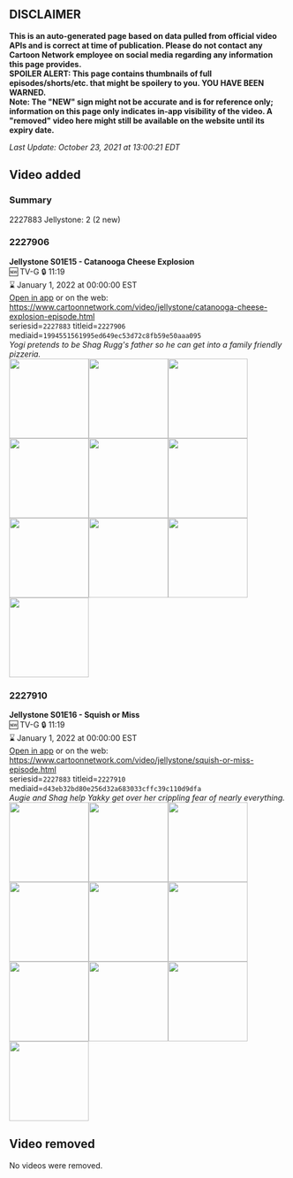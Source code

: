 ## DISCLAIMER
**This is an auto-generated page based on data pulled from official video APIs and is correct at time of publication. Please do not contact any Cartoon Network employee on social media regarding any information this page provides.**  
**SPOILER ALERT: This page contains thumbnails of full episodes/shorts/etc. that might be spoilery to you. YOU HAVE BEEN WARNED.**  
**Note: The "NEW" sign might not be accurate and is for reference only; information on this page only indicates in-app visibility of the video. A "removed" video here might still be available on the website until its expiry date.**  

_Last Update: October 23, 2021 at 13:00:21 EDT_
## Video added
### Summary
2227883 Jellystone: 2 (2 new)  
### 2227906
**Jellystone S01E15 - Catanooga Cheese Explosion**  
🆕 TV-G 🔒 11:19  
⌛ January 1, 2022 at 00:00:00 EST  
[Open in app](https://cnvideo.sercomkc.org/redirector.html?type=cnapp&seriesid=2227883&titleid=2227906&mediaid=1994551561995ed649ec53d72c8fb59e50aaa095) or on the web: https://www.cartoonnetwork.com/video/jellystone/catanooga-cheese-explosion-episode.html  
seriesid=`2227883` titleid=`2227906` mediaid=`1994551561995ed649ec53d72c8fb59e50aaa095`  
_Yogi pretends to be Shag Rugg's father so he can get into a family friendly pizzeria._  
<a href="https://s3.amazonaws.com/cartoonorchestrator/2227906_001_1280x720.jpg"><img src="https://s3.amazonaws.com/cartoonorchestrator/2227906_001_640x360.jpg" height="144px" /></a><a href="https://s3.amazonaws.com/cartoonorchestrator/2227906_002_1280x720.jpg"><img src="https://s3.amazonaws.com/cartoonorchestrator/2227906_002_640x360.jpg" height="144px" /></a><a href="https://s3.amazonaws.com/cartoonorchestrator/2227906_003_1280x720.jpg"><img src="https://s3.amazonaws.com/cartoonorchestrator/2227906_003_640x360.jpg" height="144px" /></a><a href="https://s3.amazonaws.com/cartoonorchestrator/2227906_004_1280x720.jpg"><img src="https://s3.amazonaws.com/cartoonorchestrator/2227906_004_640x360.jpg" height="144px" /></a><a href="https://s3.amazonaws.com/cartoonorchestrator/2227906_005_1280x720.jpg"><img src="https://s3.amazonaws.com/cartoonorchestrator/2227906_005_640x360.jpg" height="144px" /></a><a href="https://s3.amazonaws.com/cartoonorchestrator/2227906_006_1280x720.jpg"><img src="https://s3.amazonaws.com/cartoonorchestrator/2227906_006_640x360.jpg" height="144px" /></a><a href="https://s3.amazonaws.com/cartoonorchestrator/2227906_007_1280x720.jpg"><img src="https://s3.amazonaws.com/cartoonorchestrator/2227906_007_640x360.jpg" height="144px" /></a><a href="https://s3.amazonaws.com/cartoonorchestrator/2227906_008_1280x720.jpg"><img src="https://s3.amazonaws.com/cartoonorchestrator/2227906_008_640x360.jpg" height="144px" /></a><a href="https://s3.amazonaws.com/cartoonorchestrator/2227906_009_1280x720.jpg"><img src="https://s3.amazonaws.com/cartoonorchestrator/2227906_009_640x360.jpg" height="144px" /></a><a href="https://s3.amazonaws.com/cartoonorchestrator/2227906_010_1280x720.jpg"><img src="https://s3.amazonaws.com/cartoonorchestrator/2227906_010_640x360.jpg" height="144px" /></a>
### 2227910
**Jellystone S01E16 - Squish or Miss**  
🆕 TV-G 🔒 11:19  
⌛ January 1, 2022 at 00:00:00 EST  
[Open in app](https://cnvideo.sercomkc.org/redirector.html?type=cnapp&seriesid=2227883&titleid=2227910&mediaid=d43eb32bd80e256d32a683033cffc39c110d9dfa) or on the web: https://www.cartoonnetwork.com/video/jellystone/squish-or-miss-episode.html  
seriesid=`2227883` titleid=`2227910` mediaid=`d43eb32bd80e256d32a683033cffc39c110d9dfa`  
_Augie and Shag help Yakky get over her crippling fear of nearly everything._  
<a href="https://s3.amazonaws.com/cartoonorchestrator/2227910_001_1280x720.jpg"><img src="https://s3.amazonaws.com/cartoonorchestrator/2227910_001_640x360.jpg" height="144px" /></a><a href="https://s3.amazonaws.com/cartoonorchestrator/2227910_002_1280x720.jpg"><img src="https://s3.amazonaws.com/cartoonorchestrator/2227910_002_640x360.jpg" height="144px" /></a><a href="https://s3.amazonaws.com/cartoonorchestrator/2227910_003_1280x720.jpg"><img src="https://s3.amazonaws.com/cartoonorchestrator/2227910_003_640x360.jpg" height="144px" /></a><a href="https://s3.amazonaws.com/cartoonorchestrator/2227910_004_1280x720.jpg"><img src="https://s3.amazonaws.com/cartoonorchestrator/2227910_004_640x360.jpg" height="144px" /></a><a href="https://s3.amazonaws.com/cartoonorchestrator/2227910_005_1280x720.jpg"><img src="https://s3.amazonaws.com/cartoonorchestrator/2227910_005_640x360.jpg" height="144px" /></a><a href="https://s3.amazonaws.com/cartoonorchestrator/2227910_006_1280x720.jpg"><img src="https://s3.amazonaws.com/cartoonorchestrator/2227910_006_640x360.jpg" height="144px" /></a><a href="https://s3.amazonaws.com/cartoonorchestrator/2227910_007_1280x720.jpg"><img src="https://s3.amazonaws.com/cartoonorchestrator/2227910_007_640x360.jpg" height="144px" /></a><a href="https://s3.amazonaws.com/cartoonorchestrator/2227910_008_1280x720.jpg"><img src="https://s3.amazonaws.com/cartoonorchestrator/2227910_008_640x360.jpg" height="144px" /></a><a href="https://s3.amazonaws.com/cartoonorchestrator/2227910_009_1280x720.jpg"><img src="https://s3.amazonaws.com/cartoonorchestrator/2227910_009_640x360.jpg" height="144px" /></a><a href="https://s3.amazonaws.com/cartoonorchestrator/2227910_010_1280x720.jpg"><img src="https://s3.amazonaws.com/cartoonorchestrator/2227910_010_640x360.jpg" height="144px" /></a>
## Video removed
No videos were removed.  

